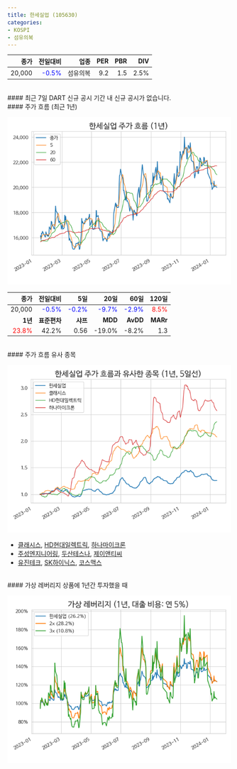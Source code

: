 ```yaml
---
title: 한세실업 (105630)
categories:
- KOSPI
- 섬유의복
---
```


|**종가**|**전일대비**|**업종**|**PER**|**PBR**|**DIV**|
|-------:|-----------:|-------:|------:|------:|------:|
|20,000|<span style="color: blue">-0.5%</span>|섬유의복|9.2|1.5|2.5%|

<!-- more -->

<br>
#### 최근 7일 DART 신규 공시<a id="dart"></a>
기간 내 신규 공시가 없습니다.

<br>
#### 주가 흐름 (최근 1년)<a id="price"></a>

![105630](/assets/images/stock/105630.png)

|**종가**|**전일대비**|**5일**|**20일**|**60일**|**120일**|
|---:|-------:|--:|---:|---:|----:|
|20,000|<span style="color: blue">-0.5%</span>|<span style="color: blue">-0.2%</span>|<span style="color: blue">-9.7%</span>|<span style="color: blue">-2.9%</span>|<span style="color: red">8.5%</span>|
|**1년**|**표준편차**|**샤프**|**MDD**|**AvDD**|**MARr**|
|<span style="color: red">23.8%</span>|42.2%|0.56|-19.0%|-8.2%|1.3|

<br>
#### 주가 흐름 유사 종목<a id="corr"></a>

![105630](/assets/images/stock/105630_corr.png)

- [클래시스](/214150/), [HD현대일렉트릭](/267260/), [하나마이크론](/067310/)
- [주성엔지니어링](/036930/), [두산테스나](/131970/), [제이앤티씨](/204270/)
- [유진테크](/084370/), [SK하이닉스](/000660/), [코스맥스](/192820/)

<br>
#### 가상 레버리지 상품에 1년간 투자했을 때<a id="2x"></a>

![105630](/assets/images/stock/105630_2x.png)

[^corr]: 상관계수를 이용하여 분석하였습니다.